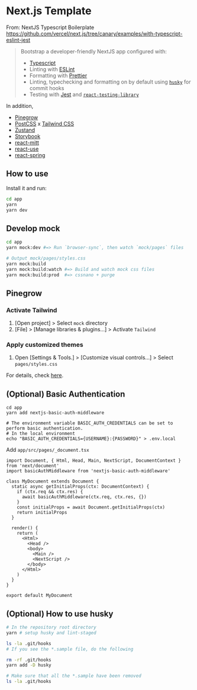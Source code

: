 # Next.js Template

From: NextJS Typescript Boilerplate  
https://github.com/vercel/next.js/tree/canary/examples/with-typescript-eslint-jest

> Bootstrap a developer-friendly NextJS app configured with:
> 
> - [Typescript](https://www.typescriptlang.org/)
> - Linting with [ESLint](https://eslint.org/)
> - Formatting with [Prettier](https://prettier.io/)
> - Linting, typechecking and formatting on by default using [`husky`](https://github.com/typicode/husky) for commit hooks
> - Testing with [Jest](https://jestjs.io/) and [`react-testing-library`](https://testing-library.com/docs/react-testing-library/intro)

In addition,

- [Pinegrow](https://pinegrow.com/)
- [PostCSS](https://postcss.org/) x [Tailwind CSS](https://tailwindcss.com/)
- [Zustand](https://github.com/pmndrs/zustand)
- [Storybook](https://storybook.js.org/)
- [react-mitt](https://www.npmjs.com/package/react-mitt)
- [react-use](https://github.com/streamich/react-use)
- [react-spring](https://www.react-spring.io/)

## How to use

Install it and run:

```bash
cd app
yarn
yarn dev
```

## Develop mock

```bash
cd app
yarn mock:dev #=> Run `browser-sync`, then watch `mock/pages` files

# Output mock/pages/styles.css
yarn mock:build
yarn mock:build:watch #=> Build and watch mock css files
yarn mock:build:prod  #=> cssnano + purge
```

## Pinegrow

### Activate Tailwind

1. [Open project] > Select `mock` directory
2. [File] > [Manage libraries & plugins...] > Activate `Tailwind`

### Apply customized themes

1. Open [Settings & Tools.] > [Customize visual controls...] > Select `pages/styles.css`

For details, check [here](https://pinegrow.com/docs/tailwind/customized-themes/).

## (Optional) Basic Authentication

```
cd app
yarn add nextjs-basic-auth-middleware

# The environment variable BASIC_AUTH_CREDENTIALS can be set to perform basic authentication.
# In the local environment
echo "BASIC_AUTH_CREDENTIALS={USERNAME}:{PASSWORD}" > .env.local
```

Add `app/src/pages/_document.tsx`

```tsx
import Document, { Html, Head, Main, NextScript, DocumentContext } from 'next/document'
import basicAuthMiddleware from 'nextjs-basic-auth-middleware'

class MyDocument extends Document {
  static async getInitialProps(ctx: DocumentContext) {
    if (ctx.req && ctx.res) {
      await basicAuthMiddleware(ctx.req, ctx.res, {})
    }
    const initialProps = await Document.getInitialProps(ctx)
    return initialProps
  }

  render() {
    return (
      <Html>
        <Head />
        <body>
          <Main />
          <NextScript />
        </body>
      </Html>
    )
  }
}

export default MyDocument
```

## (Optional) How to use husky

```bash
# In the repository root directory
yarn # setup husky and lint-staged

ls -la .git/hooks
# If you see the *.sample file, do the following

rm -rf .git/hooks
yarn add -D husky

# Make sure that all the *.sample have been removed
ls -la .git/hooks
```
